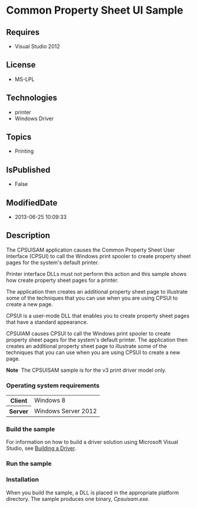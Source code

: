 # Common Property Sheet UI Sample
## Requires
* Visual Studio 2012
## License
* MS-LPL
## Technologies
* printer
* Windows Driver
## Topics
* Printing
## IsPublished
* False
## ModifiedDate
* 2013-06-25 10:09:33
## Description

<div id="mainSection">
<p>The CPSUISAM application causes the Common Property Sheet User Interface (CPSUI) to call the Windows print spooler to create property sheet pages for the system's default printer.
</p>
<p>Printer interface DLLs must not perform this action and this sample shows how create property sheet pages for a printer.</p>
<p>The application then creates an additional property sheet page to illustrate some of the techniques that you can use when you are using CPSUI to create a new page.</p>
<p>CPSUI is a user-mode DLL that enables you to create property sheet pages that have a standard appearance.</p>
<p>CPSUIAM causes CPSUI to call the Windows print spooler to create property sheet pages for the system's default printer. The application then creates an additional property sheet page to illustrate some of the techniques that you can use when you are using
 CPSUI to create a new page.</p>
<p class="note"><b>Note</b>&nbsp;&nbsp;The CPSUISAM sample is for the v3 print driver model only.</p>
<h3>Operating system requirements</h3>
<table>
<tbody>
<tr>
<th>Client</th>
<td><dt>Windows&nbsp;8 </dt></td>
</tr>
<tr>
<th>Server</th>
<td><dt>Windows Server&nbsp;2012 </dt></td>
</tr>
</tbody>
</table>
<h3>Build the sample</h3>
<p>For information on how to build a driver solution using Microsoft Visual Studio, see
<a href="http://msdn.microsoft.com/en-us/library/windows/hardware/ff554644">Building a Driver</a>.</p>
<h3>Run the sample</h3>
<h3><a id="Installation"></a><a id="installation"></a><a id="INSTALLATION"></a>Installation</h3>
<p>When you build the sample, a DLL is placed in the appropriate platform directory. The sample produces one binary,
<i>Cpsuisam.exe</i>.</p>
</div>
